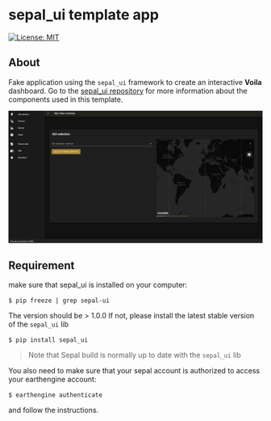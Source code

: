 # sepal_ui template app

[![License: MIT](https://img.shields.io/badge/License-MIT-yellow.svg)](https://opensource.org/licenses/MIT)

## About 

Fake application using the `sepal_ui` framework to create an interactive **Voila** dashboard.
Go to the [sepal_ui repository](https://github.com/12rambau/sepal_ui) for more information about the components used in this template.

![full_app](./doc/img/full_app.png)

## Requirement 

make sure that sepal_ui is installed on your computer:
```
$ pip freeze | grep sepal-ui
```

The version should be > 1.0.0
If not, please install the latest stable version of the `sepal_ui` lib

```
$ pip install sepal_ui
```

> Note that Sepal build is normally up to date with the `sepal_ui` lib

You also need to make sure that your sepal account is authorized to access your earthengine account:

```
$ earthengine authenticate
```

and follow the instructions.

